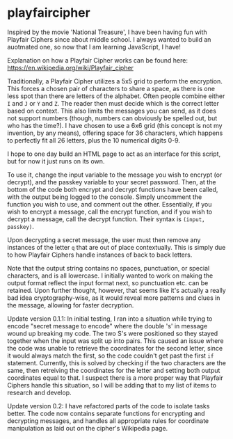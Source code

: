 # playfaircipher
Inspired by the movie 'National Treasure', I have been having fun with Playfair Ciphers since about middle school. 
I always wanted to build an auotmated one, so now that I am learning JavaScript, I have!

Explanation on how a Playfair Cipher works can be found here: https://en.wikipedia.org/wiki/Playfair_cipher

Traditionally, a Playfair Cipher utilizes a 5x5 grid to perform the encryption. 
This forces a chosen pair of characters to share a space, as there is one less spot than there are letters of the alphabet. 
Often people combine either `I` and `J` or `Y` and `Z`. The reader then must decide which is the correct letter based on context.
This also limits the messages you can send, as it does not support numbers (though, numbers can obviously be spelled out, but who has the time?).
I have chosen to use a 6x6 grid (this concept is not my invention, by any means), offering space for 36 characters, 
which happens to perfectly fit all 26 letters, plus the 10 numerical digits 0-9.

I hope to one day build an HTML page to act as an interface for this script, but for now it just runs on its own.

To use it, change the input variable to the message you wish to encrypt (or decrypt), and the passkey variable to your secret password. 
Then, at the bottom of the code both encrypt and decrypt functions have been called, with the output being logged to the console. 
Simply uncomment the function you wish to use, and comment out the other. 
Essentially, if you wish to encrypt a message, call the encrypt function, and if you wish to decrypt a message, call the decrypt function. 
Their syntax is `(input, passkey)`.

Upon decrypting a secret message, the user must then remove any instances of the letter `q` that are out of place contextually. 
This is simply due to how Playfair Ciphers handle instances of back to back letters.

Note that the output string contains no spaces, punctuation, or special characters, and is all lowercase. 
I initially wanted to work on making the output format reflect the input format next, so punctuation etc. can be retained.
Upon further thought, however, that seems like it's actually a really bad idea cryptography-wise, 
as it would reveal more patterns and clues in the message, allowing for faster decryption.


Update version 0.1.1: In initial testing, I ran into a situation while trying to encode "secret message to encode" where the double 's' in message wound up breaking my code. The two S's were positioned so they stayed together when the input was split up into pairs. This caused an issue where the code was unable to retrieve the coordinates for the second letter, since it would always match the first, so the code couldn't get past the first `if` statement. Currently, this is solved by checking if the two characters are the same, then retreiving the coordinates for the letter and setting both output coordinates equal to that. I suspect there is a more proper way that Playfair Ciphers handle this situation, so I will be adding that to my list of items to research and develop.


Update version 0.2: I have refactored parts of the code to isolate tasks better. The code now contains separate functions for encrypting and decrypting messages, and handles all appropriate rules for coordinate manipulation as laid out on the cipher's Wikipedia page.
